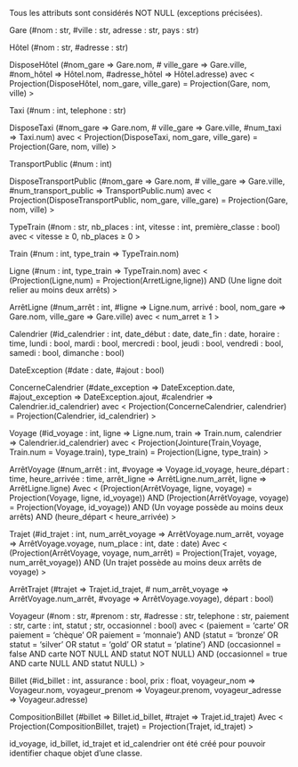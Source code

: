 Tous les attributs sont considérés NOT NULL (exceptions précisées).

Gare (#nom : str, #ville : str, adresse : str, pays : str)

Hôtel (#nom : str, #adresse : str)

DisposeHôtel (#nom_gare => Gare.nom, # ville_gare => Gare.ville, #nom_hôtel => Hôtel.nom, #adresse_hôtel => Hôtel.adresse) avec < Projection(DisposeHôtel, nom_gare, ville_gare) = Projection(Gare, nom, ville) >

Taxi (#num : int, telephone : str)

DisposeTaxi (#nom_gare => Gare.nom, # ville_gare => Gare.ville, #num_taxi => Taxi.num) avec < Projection(DisposeTaxi, nom_gare, ville_gare) = Projection(Gare, nom, ville) >

TransportPublic (#num : int)

DisposeTransportPublic (#nom_gare => Gare.nom, # ville_gare => Gare.ville, #num_transport_public => TransportPublic.num) avec < Projection(DisposeTransportPublic, nom_gare, ville_gare) = Projection(Gare, nom, ville) >

TypeTrain (#nom : str, nb_places : int, vitesse : int, première_classe : bool) avec < vitesse ≥ 0, nb_places ≥ 0 >

Train (#num : int, type_train => TypeTrain.nom)

Ligne (#num : int, type_train => TypeTrain.nom) avec < (Projection(Ligne,num) = Projection(ArretLigne,ligne))
AND (Une ligne doit relier au moins deux arrêts) >

ArrêtLigne (#num_arrêt : int, #ligne => Ligne.num, arrivé : bool, nom_gare => Gare.nom, ville_gare => Gare.ville) avec < num_arret ≥ 1 >

Calendrier (#id_calendrier : int, date_début : date, date_fin : date, horaire : time, lundi : bool, mardi : bool, mercredi : bool, jeudi : bool, vendredi : bool, samedi : bool, dimanche : bool)

DateException (#date : date, #ajout : bool)

ConcerneCalendrier (#date_exception => DateException.date, #ajout_exception => DateException.ajout, #calendrier => Calendrier.id_calendrier) avec < Projection(ConcerneCalendrier, calendrier) = Projection(Calendrier, id_calendrier) >

Voyage (#id_voyage : int, ligne => Ligne.num, train => Train.num, calendrier => Calendrier.id_calendrier) avec < Projection(Jointure(Train,Voyage, Train.num = Voyage.train), type_train) = Projection(Ligne, type_train) >

ArrêtVoyage (#num_arrêt : int, #voyage => Voyage.id_voyage, heure_départ : time, heure_arrivée : time, arrêt_ligne => ArrêtLigne.num_arrêt, ligne => ArrêtLigne.ligne)
Avec < (Projection(ArrêtVoyage, ligne, voyage) = Projection(Voyage, ligne, id_voyage))
AND (Projection(ArrêtVoyage, voyage) = Projection(Voyage, id_voyage))
AND (Un voyage possède au moins deux arrêts)
AND (heure_départ <  heure_arrivée) >

Trajet (#id_trajet : int, num_arrêt_voyage => ArrêtVoyage.num_arrêt, voyage => ArrêtVoyage.voyage, num_place : int, date : date)
Avec < (Projection(ArrêtVoyage, voyage, num_arrêt) = Projection(Trajet, voyage, num_arrêt_voyage))
AND (Un trajet possède au moins deux arrêts de voyage) >

ArrêtTrajet (#trajet => Trajet.id_trajet, # num_arrêt_voyage => ArrêtVoyage.num_arrêt, #voyage => ArrêtVoyage.voyage), départ : bool)

Voyageur (#nom : str, #prenom : str, #adresse : str, telephone : str, paiement : str, carte : int, statut ; str, occasionnel : bool) avec < (paiement = ‘carte’ OR paiement = ‘chèque’ OR paiement = ‘monnaie’)
AND (statut = ‘bronze’ OR statut = ‘silver’ OR statut = ‘gold’ OR statut = ‘platine’)
AND (occasionnel = false AND carte NOT NULL AND statut NOT NULL)
AND (occasionnel = true AND carte NULL AND statut NULL) >

Billet (#id_billet : int, assurance : bool, prix : float, voyageur_nom => Voyageur.nom, voyageur_prenom => Voyageur.prenom, voyageur_adresse => Voyageur.adresse)

CompositionBillet (#billet => Billet.id_billet, #trajet => Trajet.id_trajet)
Avec < Projection(CompositionBillet, trajet) = Projection(Trajet, id_trajet) >


id_voyage, id_billet, id_trajet et id_calendrier ont été créé pour pouvoir identifier chaque objet d’une classe.
